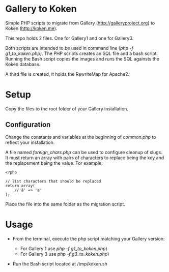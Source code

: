 Gallery to Koken
================

Simple PHP scripts to migrate from Gallery (http://galleryproject.org) to Koken (http://koken.me).

This repo holds 2 files. One for Gallery1 and one for Gallery3.

Both scripts are intended to be used in command line (*php -f g1_to_koken.php)*. The PHP scripts creates an SQL file
and a bash script. Running the Bash script copies the images and runs the SQL againsts the Koken database.

A third file is created, it holds the RewriteMap for Apache2.

# Setup

Copy the files to the root folder of your Gallery installation.

## Configuration

Change the constants and variables at the beginning of *common.php* to reflect your installation.

A file named *foreign_chars.php* can be used to configure cleanup of slugs. It must return an array with pairs
of characters to replace being the key and the replacement being the value. For example:

	<?php
	
	// list characters that should be replaced
	return array(
		//'ä' => 'a'
	);

Place the file into the same folder as the migration script.

# Usage

* From the terminal, execute the php script matching your Gallery version:

    * For Gallery 1 use *php -f g1_to_koken.php*)
    * For Gallery 3 use *php -f g3_to_koken.php*)

* Run the Bash script located at /tmp/koken.sh
